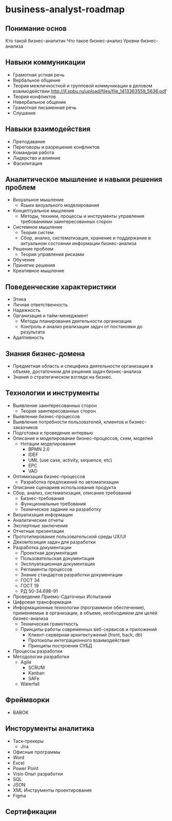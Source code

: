 # business-analyst-roadmap

## Понимание основ
Кто такой бизнес-аналитик
Что такое бизнес-анализ
Уровни бизнес-анализа

## Навыки коммуникации
- Грамотная устная речь
- Вербальное общение
 - Теория межличностной и групповой коммуникации в деловом взаимодействии
   http://jf.spbu.ru/upload/files/file_1413363559_5636.pdf 
- Теория конфликтов
- Невербальное общение
- Грамотная письменная речь
- Слушание

## Навыки взаимодействия
- Преподавание
- Переговоры и разрешение конфликтов
- Командная работа
- Лидерство и влияние
- Фасилитация

## Аналитическое мышление и навыки решения проблем
- Визуальное мышление
  - Языки визуального моделирования
- Концептуальное мышление
  - Методы, техники, процессы и инструменты управления требованиями заинтересованных сторон
- Системное мышление
  - Теория систем
  - Сбор, анализ, систематизация, хранение и поддержание в актуальном состоянии информации бизнес-анализа
- Решение проблем
  - Теория управления рисками
- Обучение
- Принятие решения
- Креативное мышление

## Поведенческие характеристики
- Этика
- Личная ответственность
- Надежность
- Организация и тайм-менеджмент
  - Методы планирования деятельности организации
  - Контроль и анализ реализации задач от постановки до результата
- Адаптивность

## Знания бизнес-домена
- Предметная область и специфика деятельности организации в объеме, достаточном для решения задач бизнес-анализа
- Знания о стратегическом взгляде на бизнес.

## Технологии и инструменты

- Выявление заинтересованных сторон
  - Теория заинтересованных сторон 
- Выявление бизнес-процессов
- Выявление потребности пользователей, клиентов и бизнес-заказчиков
- Подготовка и проведение интервью 
- Описание и моделирование бизнес-процессов, схем, моделей
    - Нотации моделирования
        - BPMN 2.0
        - IDEF
        - UML (use case, activity, sequence, etc)
        - EPC
        - VAD
- Оптимизация бизнес-процессов 
    - Разработка предложений по автоматизации
- Описание сценариев использования продукта
- Сбор, анализ, систематизация, описание требований
    - Бизнес-требования 
    - Функциональные требования
    - Техническое задание на разработку
- Визуализация информации
 - Аналитические отчеты
 - Экспертные заключения
 - Отчетные презентации
- Прототипирование пользовательской среды UX/UI
- Декомпозиция задач для разработки
- Разработка документации
  - Проектная документация
  - Пользовательская документация
  - Эксплуатационная документация
  - Регламенты процессов
  - Знание стандартов разработки документации
   - ГОСТ 34
   - ГОСТ 19
   - РД 50-34.698-91
- Проведение Приемо-Сдаточных Испытаний
- Цифровая трансформация
- Информационные технологии (программное обеспечение), применяемые в организации, в объеме, необходимом для целей бизнес-анализа
  - Техническая грамотность
  - Принципы работы современных веб-сервисов и приложений
    - Клиент-серверная архитектужений (front, back, db)
    - Протоколы интеграционного взаимодействия
    - Принципы построения СУБД
- Процессы разработки
- Методологии разработки
  - Agile
     - SCRUM
     - Kanban
     - SAFe
  - Waterfall
  
## Фреймворки

- BABOK

## Инсторументы аналитика

- Таск-трекеры
  - Jira
- Офисные программы
 - Word
 - Excel
 - Power Point
 - Visio
Опыт разработки
 - SQL
 - JSON
 - XML
Инструменты проектирования
 - Figma

## Сертификации



